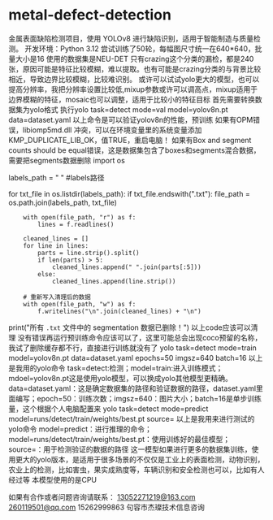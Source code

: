 # metal-defect-detection
金属表面缺陷检测项目，使用 YOLOv8 进行缺陷识别，适用于智能制造与质量检测。
开发环境：Python 3.12
尝试训练了50轮，每幅图尺寸统一在640*640，批量大小是16
使用的数据集是NEU-DET
只有crazing这个分类的漏检，都是240张，原因可能是特征比较模糊，难以提取。也有可能是crazing分类的与背景比较相近，导致边界比较模糊，比较难识别。
或许可以试试yolo更大的模型，也可以提高分辨率，我把分辨率设置比较低,mixup参数或许可以调高点，mixup适用于边界模糊的特征，mosaic也可以调整，适用于比较小的特征目标
首先需要转换数据集为yolo格式
执行yolo task=detect mode=val model=yolov8n.pt data=dataset.yaml
以上命令是可以验证yolov8n的性能，预训练
如果有OPM错误，libiomp5md.dll 冲突，可以在环境变量里的系统变量添加KMP_DUPLICATE_LIB_OK，值TRUE，重启电脑！
如果有Box and segment counts should be equal错误，这是数据集包含了boxes和segments混合数据，需要把segments数据删除
import os

labels_path = " " #labels路径

for txt_file in os.listdir(labels_path):
    if txt_file.endswith(".txt"):
        file_path = os.path.join(labels_path, txt_file)

        with open(file_path, "r") as f:
            lines = f.readlines()

        cleaned_lines = []
        for line in lines:
            parts = line.strip().split()
            if len(parts) > 5:  
                cleaned_lines.append(" ".join(parts[:5])) 
            else:
                cleaned_lines.append(line.strip())

        # 重新写入清理后的数据
        with open(file_path, "w") as f:
            f.writelines("\n".join(cleaned_lines) + "\n")

print("所有 `.txt` 文件中的 segmentation 数据已删除！")
以上code应该可以清理
没有错误再运行预训练命令应该可以了，这里可能总会出现coco预留的名称，我试了删除缓存都不行，直接进行训练就没有了
yolo task=detect mode=train model=yolov8n.pt data=dataset.yaml epochs=50 imgsz=640 batch=16
以上是我用的yolo命令
task=detect:检测；model=train:进入训练模式；mdoel=yolov8n.pt这是使用yolo模型，可以换成yolo其他模型更精确。data=dataset.yaml：这是确定数据集的路径和验证数据的路径，dataset.yaml里面编写；epoch=50：训练次数；imgsz=640：图片大小；batch=16是单步训练量，这个根据个人电脑配置来
yolo task=detect mode=predict model=runs/detect/train/weights/best.pt source=
以上是我用来进行测试的yolo命令
model=predict：进行推理的命令；model=runs/detect/train/weights/best.pt：使用训练好的最佳模型；source=：用于检测验证的数据的路径
这一模型如果进行更多的数据集训练，使用更大的yolo版本，是适用于很多场景的不仅仅是工业上的表面检测，动物识别，农业上的检测，比如害虫，果实成熟度等，车辆识别和安全检测也可以，比如有人经过等
本模型使用的是CPU



如果有合作或者问题咨询请联系：
13052271219@163.com
260119501@qq.com
15262999863
句容市杰璨技术信息咨询
